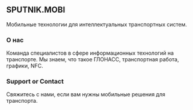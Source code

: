 ## SPUTNIK.MOBI

Мобильные технологии для интеллектуальных транспортных систем.

### О нас

Команда специалистов в сфере информационных технологий на транспорте. Мы знаем, что такое ГЛОНАСС, транспортная работа, графики, NFC. 

### Support or Contact

Свяжитесь с нами, если вам нужны мобильные решения для транспорта.
